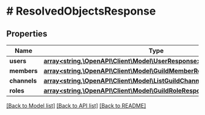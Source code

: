 # # ResolvedObjectsResponse

## Properties

Name | Type | Description | Notes
------------ | ------------- | ------------- | -------------
**users** | [**array<string,\OpenAPI\Client\Model\UserResponse>**](UserResponse.md) |  |
**members** | [**array<string,\OpenAPI\Client\Model\GuildMemberResponse>**](GuildMemberResponse.md) |  |
**channels** | [**array<string,\OpenAPI\Client\Model\ListGuildChannels200ResponseInner>**](ListGuildChannels200ResponseInner.md) |  |
**roles** | [**array<string,\OpenAPI\Client\Model\GuildRoleResponse>**](GuildRoleResponse.md) |  |

[[Back to Model list]](../../README.md#models) [[Back to API list]](../../README.md#endpoints) [[Back to README]](../../README.md)

